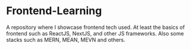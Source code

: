 # Frontend-Learning
A repository where I showcase frontend tech used. At least the basics of frontend such as ReactJS, NextJS, and other JS frameworks. Also some stacks such as MERN, MEAN, MEVN and others.
